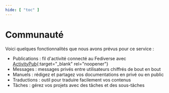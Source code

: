 ```yaml
---
hide: [ "toc" ]
---
```

# Communauté

Voici quelques fonctionnalités que nous avons prévus pour ce service :

- Publications : fil d'activité connecté au Fediverse avec [ActivityPub](https://www.w3.org/TR/activitypub/){:target="_blank" rel="noopener"}
- Messages : messages privés entre utilisateurs chiffrés de bout en bout
- Manuels : rédigez et partagez vos documentations en privé ou en public
- Traductions : outil pour traduire facilement vos contenus
- Tâches : gérez vos projets avec des tâches et des sous-tâches
